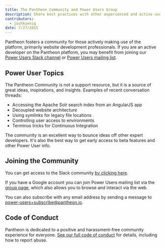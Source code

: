 ```yaml
---
title: The Pantheon Community and Power Users Group
description: Share best practices with other experienced and active users of Pantheon's platform.
contributors:
  - joshkoenig
date: 7/27/2015
---
```

Pantheon fosters a community for those actively making use of the platform, primarily website development professionals. If you are an active developer on the Pantheon platform, you may benefit from joining our [Power Users Slack channel](https://slackin.pantheon.io/) or [Power Users mailing list](https://groups.google.com/a/pantheon.io/forum/#!forum/power-users).

## Power User Topics

The Pantheon Community is not a support resource, but it is a source of great ideas, inspirations, and insights. Examples of recent conversation threads:

- Accessing the Apache Solr search index from an AngularJS app
- Decoupled website architecture
- Using symlinks for legacy file locations
- Controlling user access to environments
- Terminus tricks for Continuous Integration

The community is an excellent way to bounce ideas off other expert developers. It's also the best way to get early access to beta features and other Power User info.

## Joining the Community

You can get access to the Slack community [by clicking here](https://slackin.pantheon.io/).

If you have a Google account you can join Power Users mailing list via the [group page](https://groups.google.com/a/pantheon.io/forum/#!forum/power-users), which also allows you to browse and interact via the web.

You can also subscribe with any email address by sending a message to [power-users+subscribe@pantheon.io](mailto:power-users+subscribe@pantheon.io).

## Code of Conduct

Pantheon is dedicated to a positive and harassment-free community experience for everyone. [See our full code of conduct](/docs/code-of-conduct/) for details, including how to report abuse.
